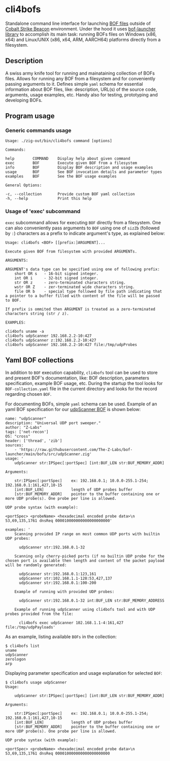 # cli4bofs 

Standalone command line interface for launching [BOF files](https://hstechdocs.helpsystems.com/manuals/cobaltstrike/current/userguide/content/topics/beacon-object-files_main.htm) outside of [Cobalt Strike Beacon](https://hstechdocs.helpsystems.com/manuals/cobaltstrike/current/userguide/content/topics/welcome_main.htm) environment. Under the hood it uses [bof-launcher library](https://github.com/The-Z-Labs/bof-launcher) to accomplish its main task: running BOFs files on Windows (x86, x64) and Linux/UNIX (x86, x64, ARM, AARCH64) platforms directly from a filesystem.

## Description

A swiss army knife tool for running and mainataining collection of BOFs files. Allows for running any BOF from a filesystem and for conveniently passing arguments to it. Defines simple `yaml` schema for essential information about BOF files, like: description, URL(s) of the source code, arguments, usage examples, etc. Handy also for testing, prototyping and developing BOFs.

## Program usage

### Generic commands usage

```
Usage: ./zig-out/bin/cli4bofs command [options]

Commands:

help     	COMMAND    Display help about given command
exec     	BOF        Execute given BOF from a filesystem
info     	BOF        Display BOF description and usage examples
usage    	BOF        See BOF invocation details and parameter types
examples 	BOF        See the BOF usage examples

General Options:

-c, --collection       Provide custom BOF yaml collection
-h, --help             Print this help
```

### Usage of 'exec' subcommand

`exec` subcommand allows for executing `BOF` directly from a filesystem. One can also conveniently pass arguments to `BOF` using one of `sizZb` (followed by `:`) characters as a prefix to indicate argument's type, as explained below:

```
Usage: cli4bofs <BOF> [[prefix:]ARGUMENT]...

Execute given BOF from filesystem with provided ARGUMENTs.

ARGUMENTS:

ARGUMENT's data type can be specified using one of following prefix:
	short OR s	 - 16-bit signed integer.
	int OR i	 - 32-bit signed integer.
	str OR z	 - zero-terminated characters string.
	wstr OR Z	 - zer-terminated wide characters string.
	file OR b	 - special type followed by file path indicating that a pointer to a buffer filled with content of the file will be passed to BOF.

If prefix is ommited then ARGUMENT is treated as a zero-terminated characters string (str / z).

EXAMPLES:

cli4bofs uname -a
cli4bofs udpScanner 192.168.2.2-10:427
cli4bofs udpScanner z:192.168.2.2-10:427
cli4bofs udpScanner 192.168.2.2-10:427 file:/tmp/udpProbes
```


## Yaml BOF collections

In addition to `BOF` execution capability, `cli4bofs` tool can be used to store and present BOF's documentation, like: BOF description, parameters specification, example BOF usage, etc. During the startup the tool looks for `BOF-collection.yaml` file in the current directory and looks for the record regarding chosen `BOF`.

For documenting BOFs, simple `yaml` schema can be used. Example of an yaml BOF specification for our [udpScanner BOF](https://github.com/The-Z-Labs/bof-launcher/blob/main/bofs/src/udpScanner.zig) is shown below:

```
name: "udpScanner"
description: "Universal UDP port sweeper."
author: "Z-Labs"
tags: ['net-recon']
OS: "cross"
header: ['thread', 'zib']
sources:
    - 'https://raw.githubusercontent.com/The-Z-Labs/bof-launcher/main/bofs/src/udpScanner.zig'
usage: '
    udpScanner str:IPSpec[:portSpec] [int:BUF_LEN str:BUF_MEMORY_ADDR]

Arguments:

    str:IPSpec[:portSpec]    ex: 192.168.0.1; 10.0.0-255.1-254; 192.168.0.1:161,427,10-15
    [int:BUF_LEN]            length of UDP probes buffer
    [str:BUF_MEMORY_ADDR]    pointer to the buffer containing one or more UDP probe(s). One probe per line is allowed.

UDP probe syntax (with example):

<portSpec> <probeName> <hexadecimal encoded probe data>\n
53,69,135,1761 dnsReq 000010000000000000000000'

examples: '
    Scanning provided IP range on most common UDP ports with builtin UDP probes:

      udpScanner str:192.168.0.1-32

    Scanning only cherry-picked ports (if no builtin UDP probe for the chosen port is available then length and content of the packet payload will be randomly generated: 

      udpScanner str:192.168.0.1:123,161
      udpScanner str:102.168.1.1-128:53,427,137
      udpScanner str:192.168.0.1:100-200

    Example of running with provided UDP probes:

      udpScanner str:192.168.0.1-32 int:BUF_LEN str:BUF_MEMORY_ADDRESS

    Example of running udpScanner using cli4bofs tool and with UDP probes provided from the file:

      cli4bofs exec udpScanner 102.168.1.1-4:161,427 file:/tmp/udpPayloads'
```

As an example, listing available `BOFs` in the collection:

```
$ cli4bofs list
uname
udpScanner
zerologon
arp
```

Displaying parameter specification and usage explanation for selected `BOF`:

```
$ cli4bofs usage udpScanner
Usage:

    udpScanner str:IPSpec[:portSpec] [int:BUF_LEN str:BUF_MEMORY_ADDR]

Arguments:

    str:IPSpec[:portSpec]    ex: 192.168.0.1; 10.0.0-255.1-254; 192.168.0.1:161,427,10-15
    [int:BUF_LEN]            length of UDP probes buffer
    [str:BUF_MEMORY_ADDR]    pointer to the buffer containing one or more UDP probe(s). One probe per line is allowed.

UDP probe syntax (with example):

<portSpec> <probeName> <hexadecimal encoded probe data>\n
53,69,135,1761 dnsReq 000010000000000000000000
```
